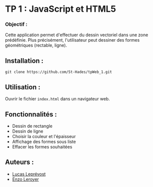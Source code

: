 # TP 1 : JavaScript et HTML5

### Objectif :

Cette application permet d'effectuer du dessin vectoriel dans une zone prédéfinie.
Plus précisément, l'utilisateur peut dessiner des formes géométriques (rectable, ligne).

## Installation :

```git clone https://github.com/St-Hades/tpWeb_1.git```

## Utilisation :

Ouvrir le fichier ```index.html``` dans un navigateur web.

## Fonctionnalités :

- Dessin de rectangle
- Dessin de ligne
- Choisir la couleur et l'épaisseur
- Affichage des formes sous liste
- Effacer les formes souhaitées

## Auteurs :

- [Lucas Leprévost](St-Hades)
- [Enzo Leroyer](enzoley)


